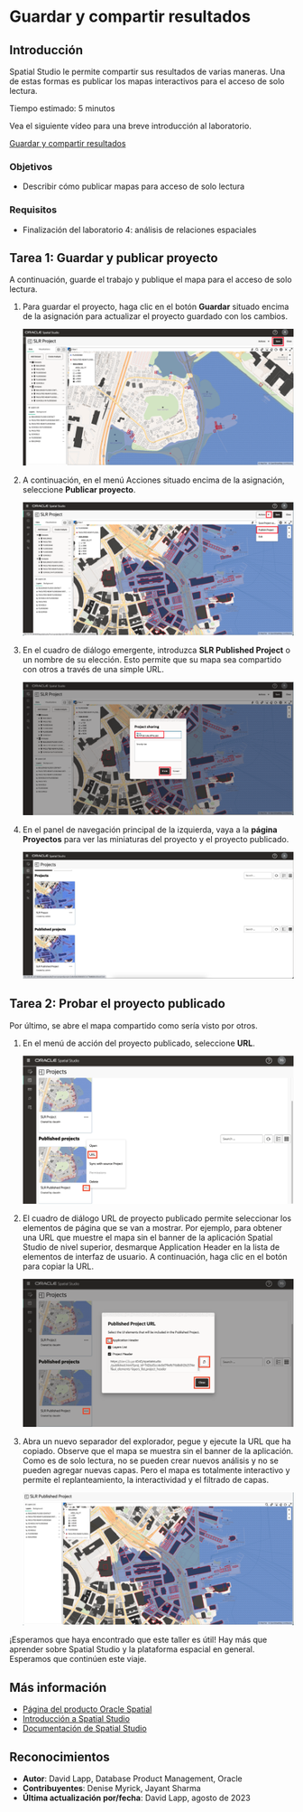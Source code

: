 # Guardar y compartir resultados

## Introducción

Spatial Studio le permite compartir sus resultados de varias maneras. Una de estas formas es publicar los mapas interactivos para el acceso de solo lectura.

Tiempo estimado: 5 minutos

Vea el siguiente vídeo para una breve introducción al laboratorio.

[Guardar y compartir resultados](videohub:1_3nnjltvt)

### Objetivos

*   Describir cómo publicar mapas para acceso de solo lectura

### Requisitos

*   Finalización del laboratorio 4: análisis de relaciones espaciales

## Tarea 1: Guardar y publicar proyecto

A continuación, guarde el trabajo y publique el mapa para el acceso de solo lectura.

1.  Para guardar el proyecto, haga clic en el botón **Guardar** situado encima de la asignación para actualizar el proyecto guardado con los cambios.
    
    ![Guardar proyecto](images/save-share-01.png)
    
2.  A continuación, en el menú Acciones situado encima de la asignación, seleccione **Publicar proyecto**.
    
    ![Publicar proyecto](images/save-share-02.png)
    
3.  En el cuadro de diálogo emergente, introduzca **SLR Published Project** o un nombre de su elección. Esto permite que su mapa sea compartido con otros a través de una simple URL.
    
    ![Nombrar el proyecto](images/save-share-03.png)
    
4.  En el panel de navegación principal de la izquierda, vaya a la **página Proyectos** para ver las miniaturas del proyecto y el proyecto publicado.
    
    ![Buscar el proyecto publicado en la lista de proyectos](images/save-share-04.png)
    

## Tarea 2: Probar el proyecto publicado

Por último, se abre el mapa compartido como sería visto por otros.

1.  En el menú de acción del proyecto publicado, seleccione **URL**.
    
    ![Copia la URL del proyecto](images/save-share-05.png)
    
2.  El cuadro de diálogo URL de proyecto publicado permite seleccionar los elementos de página que se van a mostrar. Por ejemplo, para obtener una URL que muestre el mapa sin el banner de la aplicación Spatial Studio de nivel superior, desmarque Application Header en la lista de elementos de interfaz de usuario. A continuación, haga clic en el botón para copiar la URL.
    
    ![Definir parámetros para URL de proyecto publicado](images/save-share-06.png)
    
3.  Abra un nuevo separador del explorador, pegue y ejecute la URL que ha copiado. Observe que el mapa se muestra sin el banner de la aplicación. Como es de solo lectura, no se pueden crear nuevos análisis y no se pueden agregar nuevas capas. Pero el mapa es totalmente interactivo y permite el replanteamiento, la interactividad y el filtrado de capas.
    
    ![Abra la URL del proyecto en el explorador](images/save-share-07.png)
    

¡Esperamos que haya encontrado que este taller es útil! Hay más que aprender sobre Spatial Studio y la plataforma espacial en general. Esperamos que continúen este viaje.

## Más información

*   [Página del producto Oracle Spatial](https://www.oracle.com/database/spatial)
*   [Introducción a Spatial Studio](https://www.oracle.com/database/technologies/spatial-studio/get-started.html)
*   [Documentación de Spatial Studio](https://docs.oracle.com/en/database/oracle/spatial-studio)

## Reconocimientos

*   **Autor**: David Lapp, Database Product Management, Oracle
*   **Contribuyentes**: Denise Myrick, Jayant Sharma
*   **Última actualización por/fecha**: David Lapp, agosto de 2023